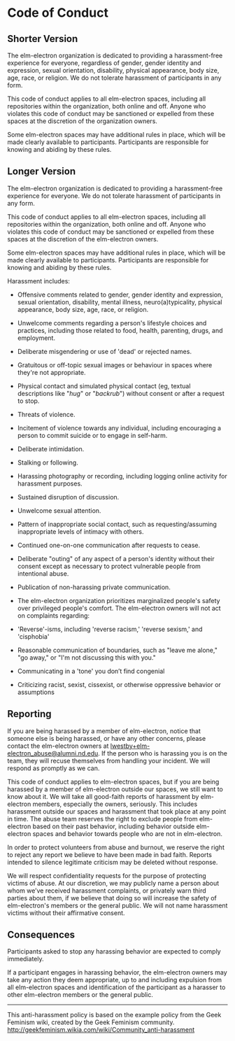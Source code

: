 # Code of Conduct

## Shorter Version

The elm-electron organization is dedicated to providing a harassment-free experience for everyone, regardless of gender, gender identity and expression, sexual orientation, disability, physical appearance, body size, age, race, or religion. We do not tolerate harassment of participants in any form.

This code of conduct applies to all elm-electron spaces, including all repositories within the organization, both online and off. Anyone who violates this code of conduct may be sanctioned or expelled from these spaces at the discretion of the organization owners.

Some elm-electron spaces may have additional rules in place, which will be made clearly available to participants. Participants are responsible for knowing and abiding by these rules.

## Longer Version

The elm-electron organization is dedicated to providing a harassment-free experience for everyone. We do not tolerate harassment of participants in any form.

This code of conduct applies to all elm-electron spaces, including all repositories within the organization, both online and off. Anyone who violates this code of conduct may be sanctioned or expelled from these spaces at the discretion of the elm-electron owners.

Some elm-electron spaces may have additional rules in place, which will be made clearly available to participants. Participants are responsible for knowing and abiding by these rules.

Harassment includes:

- Offensive comments related to gender, gender identity and expression, sexual orientation, disability, mental illness, neuro(a)typicality, physical appearance, body size, age, race, or religion.
- Unwelcome comments regarding a person's lifestyle choices and practices, including those related to food, health, parenting, drugs, and employment.
- Deliberate misgendering or use of 'dead' or rejected names.
- Gratuitous or off-topic sexual images or behaviour in spaces where they're not appropriate.
- Physical contact and simulated physical contact (eg, textual descriptions like "*hug*" or "*backrub*") without consent or after a request to stop.
- Threats of violence.
- Incitement of violence towards any individual, including encouraging a person to commit suicide or to engage in self-harm.
- Deliberate intimidation.
- Stalking or following.
- Harassing photography or recording, including logging online activity for harassment purposes.
- Sustained disruption of discussion.
- Unwelcome sexual attention.
- Pattern of inappropriate social contact, such as requesting/assuming inappropriate levels of intimacy with others.
- Continued one-on-one communication after requests to cease.
- Deliberate "outing" of any aspect of a person's identity without their consent except as necessary to protect vulnerable people from intentional abuse.
- Publication of non-harassing private communication.
- The elm-electron organization prioritizes marginalized people's safety over privileged people's comfort. The elm-electron owners will not act on complaints regarding:

- 'Reverse'-isms, including 'reverse racism,' 'reverse sexism,' and 'cisphobia'
- Reasonable communication of boundaries, such as "leave me alone," "go away," or "I'm not discussing this with you."
- Communicating in a 'tone' you don’t find congenial
- Criticizing racist, sexist, cissexist, or otherwise oppressive behavior or assumptions

## Reporting

If you are being harassed by a member of elm-electron, notice that someone else is being harassed, or have any other concerns, please contact the elm-electron owners at lwestby+elm-electron_abuse@alumni.nd.edu. If the person who is harassing you is on the team, they will recuse themselves from handling your incident. We will respond as promptly as we can.

This code of conduct applies to elm-electron spaces, but if you are being harassed by a member of elm-electron outside our spaces, we still want to know about it. We will take all good-faith reports of harassment by elm-electron members, especially the owners, seriously. This includes harassment outside our spaces and harassment that took place at any point in time. The abuse team reserves the right to exclude people from elm-electron based on their past behavior, including behavior outside elm-electron spaces and behavior towards people who are not in elm-electron.

In order to protect volunteers from abuse and burnout, we reserve the right to reject any report we believe to have been made in bad faith. Reports intended to silence legitimate criticism may be deleted without response.

We will respect confidentiality requests for the purpose of protecting victims of abuse. At our discretion, we may publicly name a person about whom we’ve received harassment complaints, or privately warn third parties about them, if we believe that doing so will increase the safety of elm-electron's members or the general public. We will not name harassment victims without their affirmative consent.

## Consequences

Participants asked to stop any harassing behavior are expected to comply immediately.

If a participant engages in harassing behavior, the elm-electron owners may take any action they deem appropriate, up to and including expulsion from all elm-electron spaces and identification of the participant as a harasser to other elm-electron members or the general public.

-----

This anti-harassment policy is based on the example policy from the Geek Feminism wiki, created by the Geek Feminism community.
http://geekfeminism.wikia.com/wiki/Community_anti-harassment
